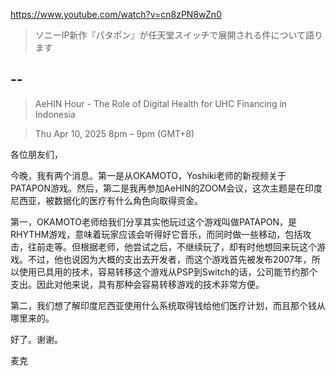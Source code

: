 https://www.youtube.com/watch?v=cn8zPN8wZn0

> ソニーIP新作『パタポン』が任天堂スイッチで展開される件について語ります 

## --

> AeHIN Hour - The Role of Digital Health for UHC Financing in Indonesia

> Thu Apr 10, 2025 8pm – 9pm (GMT+8)


各位朋友们，

今晚，我有两个消息。第一是从OKAMOTO，Yoshiki老师的新视频关于PATAPON游戏。然后，第二是我再参加AeHIN的ZOOM会议，这次主题是在印度尼西亚，被数据化的医疗有什么角色向取得资金。

第一，OKAMOTO老师给我们分享其实他玩过这个游戏叫做PATAPON，是RHYTHM游戏，意味着玩家应该会听得好它音乐，而同时做一些移动，包括攻击，往前走等。但根据老师，他尝试之后，不继续玩了，却有时他想回来玩这个游戏。不过，他也说因为大概的支出去开发者，而这个游戏首先被发布2007年，所以使用已具用的技术，容易转移这个游戏从PSP到Switch的话，公司能节约那个支出。因此对他来说，具有那种会容易转移游戏的技术非常方便。

第二，我们想了解印度尼西亚使用什么系统取得钱给他们医疗计划，而且那个钱从哪里来的。

好了。谢谢。

麦克

